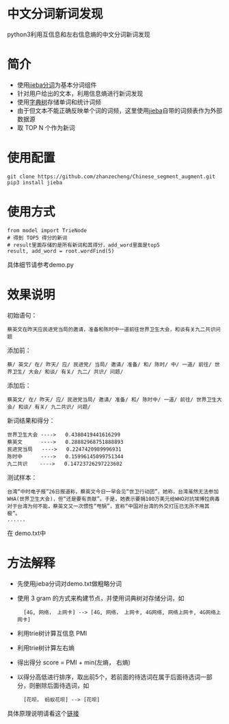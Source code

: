 # 中文分词新词发现
python3利用互信息和左右信息熵的中文分词新词发现

简介
========
* 使用[jieba分词](https://github.com/fxsjy/jieba)为基本分词组件
* 针对用户给出的文本，利用信息熵进行新词发现
* 使用[字典树](https://github.com/zhanzecheng/The-Art-Of-Programming-By-July/blob/master/ebook/zh/06.09.md)存储单词和统计词频
* 由于但文本不能正确反映单个词的词频，这里使用[jieba](https://github.com/fxsjy/jieba)自带的词频表作为外部数据源
* 取 TOP N 个作为新词


使用配置
========
    git clone https://github.com/zhanzecheng/Chinese_segment_augment.git
    pip3 install jieba
    
    
使用方式
========
    from model import TrieNode
    # 得到 TOP5 得分的新词
    # result里面存储的是所有新词和其得分，add_word里面是top5
    result, add_word = root.wordFind(5)
    
具体细节请参考demo.py

效果说明
========
初始语句：

    蔡英文在昨天应民进党当局的邀请，准备和陈时中一道前往世界卫生大会，和谈有关九二共识问题
添加前：
    
    蔡/ 英文/ 在/ 昨天/ 应/ 民进党/ 当局/ 邀请/ 准备/ 和/ 陈时/ 中/ 一道/ 前往/ 世界卫生/ 大会/ 和谈/ 有关/ 九二/ 共识/ 问题/ 
添加后：

    蔡英文/ 在/ 昨天/ 应/ 民进党当局/ 邀请/ 准备/ 和/ 陈时中/ 一道/ 前往/ 世界卫生大会/ 和谈/ 有关/ 九二共识/ 问题/
    
新词结果和得分：

    世界卫生大会 ---->   0.4380419441616299
    蔡英文      ---->   0.28882968751888893
    民进党当局   ---->   0.2247420989996931
    陈时中      ---->   0.15996145099751344
    九二共识    ---->   0.14723726297223602
    
测试样本：

    台湾“中时电子报”26日报道称，蔡英文今日一早会见“世卫行动团”，她称，台湾虽然无法参加WHA(世界卫生大会)，但“还是要有贡献”。于是，她表示要捐100万美元给WHO对抗埃博拉病毒
    对于台湾为何不能，蔡英文又一次惯性“甩锅”，宣称“中国对台湾的外交打压已无所不用其极”。
    ......
在 demo.txt中

方法解释
========
* 先使用jieba分词对demo.txt做粗略分词
* 使用 3 gram 的方式来构建节点，并使用词典树对存储分词，如

        [4G, 网络， 上网卡] --> [4G, 网络， 上网卡, 4G网络, 网络上网卡, 4G网络上网卡]
* 利用trie树计算互信息 PMI
* 利用trie树计算左右熵
* 得出得分 score = PMI + min(左熵， 右熵)
* 以得分高低进行排序，取出前5个，若前面的待选词在属于后面待选词一部分，则删除后面待选词，如

        [花呗， 蚂蚁花呗] --> [花呗]
 
        
具体原理说明请看这个[链接](https://www.jianshu.com/p/e9313fd692ef)